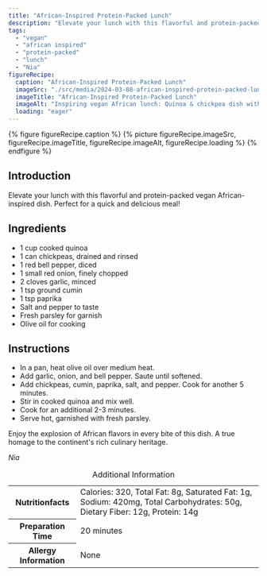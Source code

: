 ```yaml
---
title: "African-Inspired Protein-Packed Lunch"
description: "Elevate your lunch with this flavorful and protein-packed vegan African-inspired dish. Perfect for a quick and delicious meal!"
tags:
  - "vegan"
  - "african inspired"
  - "protein-packed"
  - "lunch"
  - "Nia"
figureRecipe: 
  caption: "African-Inspired Protein-Packed Lunch"
  imageSrc: "./src/media/2024-03-08-african-inspired-protein-packed-lunch-7837.png"
  imageTitle: "African-Inspired Protein-Packed Lunch"
  imageAlt: "Inspiring vegan African lunch: Quinoa & chickpea dish with bell pepper, spices, and fresh parsley on a serene table setting."
  loading: "eager"
---
```


{% figure figureRecipe.caption %}
{% picture figureRecipe.imageSrc, figureRecipe.imageTitle, figureRecipe.imageAlt, figureRecipe.loading %}
{% endfigure %}

## Introduction

Elevate your lunch with this flavorful and protein-packed vegan African-inspired dish. Perfect for a quick and delicious meal!

## Ingredients

- 1 cup cooked quinoa
- 1 can chickpeas, drained and rinsed
- 1 red bell pepper, diced
- 1 small red onion, finely chopped
- 2 cloves garlic, minced
- 1 tsp ground cumin
- 1 tsp paprika
- Salt and pepper to taste
- Fresh parsley for garnish
- Olive oil for cooking

## Instructions

- In a pan, heat olive oil over medium heat.
- Add garlic, onion, and bell pepper. Saute until softened.
- Add chickpeas, cumin, paprika, salt, and pepper. Cook for another 5 minutes.
- Stir in cooked quinoa and mix well.
- Cook for an additional 2-3 minutes.
- Serve hot, garnished with fresh parsley.

Enjoy the explosion of African flavors in every bite of this dish. A true homage to the continent's rich culinary heritage.

*Nia*

<table><caption class='sr-only'>Additional Information</caption><tr><th>Nutritionfacts</th><td>Calories: 320, Total Fat: 8g, Saturated Fat: 1g, Sodium: 420mg, Total Carbohydrates: 50g, Dietary Fiber: 12g, Protein: 14g&nbsp;</td></tr><tr><th>Preparation Time</th><td>20 minutes&nbsp;</td></tr><tr><th>Allergy Information</th><td>None&nbsp;</td></tr></table>

